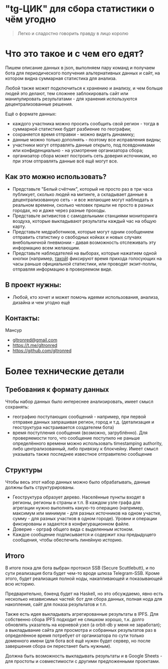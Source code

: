 # "tg-ЦИК" для сбора статистики о чём угодно

> Легко и сладостно говорить правду в лицо королю

# Что это такое и с чем его едят?

Пишем описание данных в json, выполняем пару команд и получаем бота для
периодического получения альтернативных данных и сайт, на котором видна
суммарная статистика для анализа.

Любой также может подключиться к хранению и анализу, и чем больше людей это
делают, тем сложнее заблокировать сайт или манипулировать результатами - для
хранения используются децентрализованные решения.

Ещё о формате данных:
- каждого участника можно просить сообщить свой регион - тогда в суммарной
статистике будет разбиение по географии; 
- сохраняется время отправки - можно видеть динамику;
- данные можно только дополнять - поэтому все исправления видны;
- участники могут отправлять данные открыто, под псевдонимами или
  конфиденциально - на усмотрение организатора сбора;
- организатор сбора может построить сеть доверия источникам, но при этом
  отправлять данные всё ещё могут все.

## Как это можно использовать?

- Представьте "Белый счётчик", который не просто раз в три часа публикует,
  сколько людей на митинге, а складывает данные в децентрализованную сеть - и
  все желающие могут наблюдать в реальном времени, сколько человек пришли не
  просто в разных городах, но и даже через разные проходы.
- Представьте активистов с самодельными станциями мониторинга воздуха, которые
  выкладывают результаты каждый час на общую карту.
- Представьте медработников, которые могут одним сообщением отправить статистику
  о свободных койках и новых случаях внебольничной пневмонии - давая возможность
  отслеживать эту информацию всем желающим.
- Представьте наблюдателей на выборах, которые нажатием одной кнопки (например,
  [такой](https://www.aliexpress.com/item/32973667926.html)) фиксируют время
  прихода голосующих на часы раньше официальной статистики, или проводят
  экзит-поллы, отправляя информацию в проверяемом виде.

## В проект нужны:

- Любой, кто хочет и может помочь идеями использования, анализа, дизайна и чем угодно ещё

## Контакты:
Мансур
* gltronred@gmail.com	
* https://t.me/gltronred
* https://github.com/gltronred

# Более технические детали

## Требования к формату данных

Чтобы набор данных было интереснее анализировать, имеет смысл сохранять: 

- географию поступающих сообщений - например, при первой отправке данных
  запрашивая регион, город и т.д. (детализация и геоструктура настраивается
  создателем бота)
- время поступления сообщения (возможно, загрублённо). Для проверяемости того,
  что сообщение поступило не раньше определённого времени можно использовать
  timestamping authority, либо централизованный, либо привязку к блокчейну.
  Имеет смысл указывать также последнее известное отправителю сообщение

## Структуры

Чтобы весь этот набор данных можно было обрабатывать, данные должны быть структурированы.

- Геоструктура образует дерево. Населённые пункты входят в регионы, регионы в
  страны и т.п. В каждом узле графа для агрегации нужно выполнять какую-то
  операцию (например, максимум или минимум - для разных источников на одном
  участке, сумму - для разных участков в одном городе). Уровни и операции
  фиксированы и задаются в конфигурационном файле.
- Доверие - орграф общего вида с выделенным истоком.
- Каждое сообщение подписывается и содержит хэш предыдущего
  сообщения, чтобы обеспечить линейную историю.
  
## Итого

В итоге пока для бота выбран протокол SSB (Secure Scuttlebutt), и по сути
реализация бота будет чем-то вроде шлюза Telegram-SSB. Кроме этого, будет
реализация полной ноды, накапливающей и показывающей всю историю.

Предварительно, бэкенд будет на Haskell, но это обсуждаемо, явно есть несколько
независимых частей: бот для сбора данных, полная нода для накопления, сайт для
показа результатов и т.п.

Также есть идея выкладывать агрегированные результаты в IPFS. Для собственно
сбора IPFS подходит не слишком хорошо, т.к. долго обновлять указатель на
корневой узел (а orbit-db у меня не заработал); а выкладывание сайта для
просмотра и собранных результатов раз в определённое время потребует от
организатора по сути только доменного имени (для бота всё ещё нужен будет
сервер, но после завершения сбора он перестанет быть нужным).

Должна быть возможность выкладывать результаты и в Google Sheets - для простоты
и совместимости с другими предложенными проектами.
